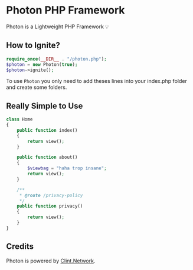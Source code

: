 # Photon PHP Framework

Photon is a Lightweight PHP Framework 💡

How to Ignite?
---
```php
require_once(__DIR__ . "/photon.php");
$photon = new Photon(true);
$photon->ignite();
```

To use `Photon` you only need to add theses lines into your index.php folder and create some folders.

Really Simple to Use
---
```php
class Home 
{
    public function index()
    {
        return view();
    }

    public function about()
    {
        $viewbag = "haha trop insane";
        return view();
    }

    /**
     * @route /privacy-policy
     */
    public function privacy()
    {
        return view();
    }
}
```

Credits
---

Photon is powered by [Clint.Network](https://twitter.com/clint_network).
